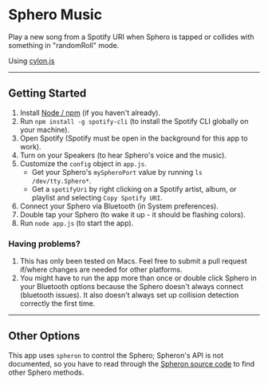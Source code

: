 # Sphero Music
Play a new song from a Spotify URI when Sphero is tapped or collides with something in "randomRoll" mode.

Using [cylon.js](http://cylonjs.com/documentation/drivers/sphero/)

---

## Getting Started

1. Install [Node / npm](https://npmjs.org) (if you haven't already).
1. Run `npm install -g spotify-cli` (to install the Spotify CLI globally on your machine).
1. Open Spotify (Spotify must be open in the background for this app to work).
1. Turn on your Speakers (to hear Sphero's voice and the music).
1. Customize the `config` object in `app.js`.
    - Get your Sphero's `mySpheroPort` value by running `ls /dev/tty.Sphero*`.
    - Get a `spotifyUri` by right clicking on a Spotify artist, album, or playlist and selecting `Copy Spotify URI`.
1. Connect your Sphero via Bluetooth (in System preferences).
1. Double tap your Sphero (to wake it up - it should be flashing colors).
1. Run `node app.js` (to start the app).

### Having problems?

1. This has only been tested on Macs. Feel free to submit a pull request if/where changes are needed for other platforms.
1. You might have to run the app more than once or double click Sphero in your Bluetooth options because the Sphero doesn't always connect (bluetooth issues). It also doesn't always set up collision detection correctly the first time.

---

## Other Options

This app uses `spheron` to control the Sphero; Spheron's API is not documented, so you have to read through the [Spheron source code](https://github.com/alchemycs/spheron/blob/master/lib/commands/api.js) to find other Sphero methods.